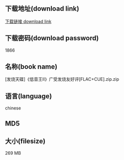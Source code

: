 ## 下载地址(download link)
[下载链接 download link](https://voluble-croquembouche-d321dc.netlify.app/?s=%5B%E5%8F%91%E7%83%A7%E5%A4%A9%E7%A2%9F%5D%E3%80%8A%E4%BD%8E%E9%9F%B3%E7%8E%8BII%E3%80%8B%E5%B9%BF%E5%8F%97%E5%8F%91%E7%83%A7%E5%8F%8B%E5%A5%BD%E8%AF%84%5BFLAC%2BCUE%5D.zip)

## 下载密码(download password)
1866

## 名称(book name)
[发烧天碟]《低音王II》广受发烧友好评[FLAC+CUE].zip.zip

## 语言(language)
chinese

## MD5


## 大小(filesize)
269 MB
